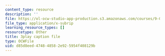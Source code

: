 ```yaml
---
content_type: resource
description: ''
file: https://ol-ocw-studio-app-production.s3.amazonaws.com/courses/9-00sc-introduction-to-psychology-fall-2011/d85d8eed474848582e925954f408129b_SXzdOK_J-xE.srt
file_type: application/x-subrip
learning_resource_types: []
resourcetype: Other
title: 3play caption file
type: OCWFile
uid: d85d8eed-4748-4858-2e92-5954f408129b
---
```

